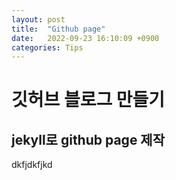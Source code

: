 ```yaml
---
layout: post
title:  "Github page"
date:   2022-09-23 16:10:09 +0900
categories: Tips
---
```

# 깃허브 블로그 만들기

## jekyll로 github page 제작
dkfjdkfjkd